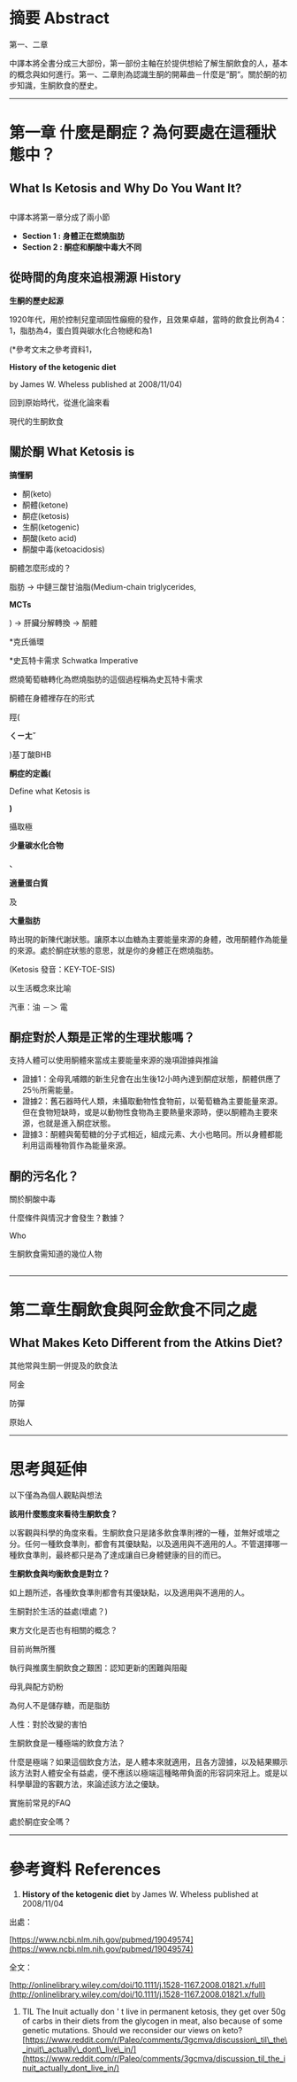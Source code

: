 # 摘要 Abstract

第一、二章

中譯本將全書分成三大部份，第一部份主軸在於提供想給了解生酮飲食的人，基本的概念與如何進行。第一、二章則為認識生酮的開幕曲－什麼是“酮“。關於酮的初步知識，生酮飲食的歷史。

---

# 第一章 什麼是酮症？為何要處在這種狀態中？

## What Is Ketosis and Why Do You Want It?

##  

中譯本將第一章分成了兩小節

* **Section 1 : 身體正在燃燒脂肪**
* **Section 2 : 酮症和酮酸中毒大不同**

  


## 從時間的角度來追根溯源 History

**生酮的歷史起源**

1920年代，用於控制兒童頑固性癲癇的發作，且效果卓越，當時的飲食比例為4：1，脂肪為4，蛋白質與碳水化合物總和為1

\(\*參考文末之參考資料1，

**History of the ketogenic diet**

by James W. Wheless published at 2008/11/04\)

  


回到原始時代，從進化論來看

  


現代的生酮飲食

  


## 關於酮 What Ketosis is

**搞懂酮**

* 酮\(keto\)
* 酮體\(ketone\)
* 酮症\(ketosis\)
* 生酮\(ketogenic\)
* 酮酸\(keto acid\)
* 酮酸中毒\(ketoacidosis\)

  


酮體怎麼形成的？

脂肪 → 中鏈三酸甘油脂\(Medium-chain triglycerides,

**MCTs**

\) → 肝臟分解轉換 → 酮體

\*克氏循環

  


\*史瓦特卡需求 Schwatka Imperative

燃燒葡萄糖轉化為燃燒脂肪的這個過程稱為史瓦特卡需求

  


酮體在身體裡存在的形式

羥\(

**ㄑㄧㄤˇ**

\)基丁酸BHB

  


**酮症的定義\(**

Define what Ketosis is

**\)**

攝取極

**少量碳水化合物**

、

**適量蛋白質**

及

**大量脂肪**

時出現的新陳代謝狀態。讓原本以血糖為主要能量來源的身體，改用酮體作為能量的來源。處於酮症狀態的意思，就是你的身體正在燃燒脂肪。

\(Ketosis 發音：KEY-TOE-SIS\)

以生活概念來比喻

汽車：油 －＞ 電

  


  


## 酮症對於人類是正常的生理狀態嗎？

支持人體可以使用酮體來當成主要能量來源的幾項證據與推論

* 證據1：全母乳哺餵的新生兒會在出生後12小時內達到酮症狀態，酮體供應了25％所需能量。
* 證據2：舊石器時代人類，未攝取動物性食物前，以葡萄糖為主要能量來源。但在食物短缺時，或是以動物性食物為主要熱量來源時，便以酮體為主要來源，也就是進入酮症狀態。
* 證據3：酮體與葡萄糖的分子式相近，組成元素、大小也略同。所以身體都能利用這兩種物質作為能量來源。

  


## 酮的污名化？

關於酮酸中毒

什麼條件與情況才會發生？數據？

  


Who

生酮飲食需知道的幾位人物

##  

  


---

# 第二章**生酮飲食與阿金飲食不同之處**

## What Makes Keto Different from the Atkins Diet?

  


其他常與生酮一併提及的飲食法

阿金

防彈

原始人

  


---

# 思考與延伸

以下僅為為個人觀點與想法

  


**該用什麼態度來看待生酮飲食？**

以客觀與科學的角度來看。生酮飲食只是諸多飲食準則裡的一種，並無好或壞之分。任何一種飲食準則，都會有其優缺點，以及適用與不適用的人。不管選擇哪一種飲食準則，最終都只是為了達成讓自已身體健康的目的而已。

  


**生酮飲食與均衡飲食是對立？**

如上題所述，各㮔飲食準則都會有其優缺點，以及適用與不適用的人。

  


生酮對於生活的益處\(壞處？\)

  


東方文化是否也有相關的概念？

目前尚無所獲

  


執行與推廣生酮飲食之艱困：認知更新的困難與阻礙

母乳與配方奶粉

為何人不是儲存糖，而是脂肪

人性：對於改變的害怕

  


生酮飲食是一種極端的飲食方法？

什麼是極端？如果這個飲食方法，是人體本來就適用，且各方證據，以及結果顯示該方法對人體安全有益處，便不應該以極端這種略帶負面的形容詞來冠上。或是以科學舉證的客觀方法，來論述該方法之優缺。

  


實施前常見的FAQ

處於酮症安全嗎？

  


---

# 參考資料 References

1. **History of the ketogenic diet**
   by James W. Wheless published at 2008/11/04

出處：

[https://www.ncbi.nlm.nih.gov/pubmed/19049574](https://www.ncbi.nlm.nih.gov/pubmed/19049574)

全文：

[http://onlinelibrary.wiley.com/doi/10.1111/j.1528-1167.2008.01821.x/full](http://onlinelibrary.wiley.com/doi/10.1111/j.1528-1167.2008.01821.x/full)

  


1. TIL The Inuit actually don
   '
   t live in permanent ketosis, they get over 50g of carbs in their diets from the glycogen in meat, also because of some genetic mutations. Should we reconsider our views on keto?
   [https://www.reddit.com/r/Paleo/comments/3gcmva/discussion\_til\_the\_inuit\_actually\_dont\_live\_in/](https://www.reddit.com/r/Paleo/comments/3gcmva/discussion_til_the_inuit_actually_dont_live_in/)



